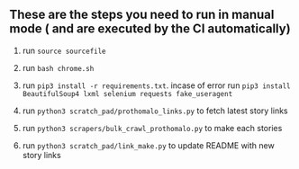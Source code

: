 
## These are the steps you need to run in manual mode ( and are executed by the CI automatically)

1. run `source sourcefile`
2. run `bash chrome.sh`
3. run `pip3 install -r requirements.txt`. incase of error run `pip3 install BeautifulSoup4 lxml selenium requests fake_useragent`

4. run `python3 scratch_pad/prothomalo_links.py` to fetch latest story links
5. run `python3 scrapers/bulk_crawl_prothomalo.py` to make each stories
6. run `python3 scratch_pad/link_make.py` to update README with new story links